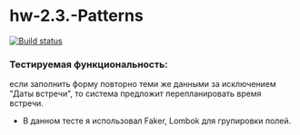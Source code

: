 # hw-2.3.-Patterns
[![Build status](https://ci.appveyor.com/api/projects/status/c56nk8j8uirwdtoe?svg=true)](https://ci.appveyor.com/project/ArtemLy7/hw-2-3-patterns)
### Тестируемая функциональность:
если заполнить форму повторно теми же данными за исключением "Даты встречи", то система предложит перепланировать время встречи.
- В данном тесте я использовал Faker, Lombok для групировки полей.
